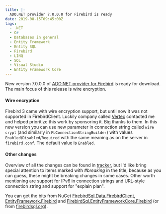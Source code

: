 ```yaml
---
title: |-
  ADO.NET provider 7.0.0.0 for Firebird is ready
date: 2019-08-15T09:45:00Z
tags:
  - .NET
  - C#
  - Databases in general
  - Entity Framework
  - Entity SQL
  - Firebird
  - LINQ
  - SQL
  - Visual Studio
  - Entity Framework Core
---
```

New version 7.0.0.0 of [ADO.NET provider for Firebird][1] is ready for download. The main focus of this release is wire encryption.

<!-- excerpt -->

#### Wire encryption

Firebird 3 came with wire encryption support, but until now it was not supported in FirebirdClient. Luckily company called [Vertec][6] contacted me and helped prioritize this work by sponsoring it. Big thanks to them. In this new version you can use new parameter in connection string called `wire crypt` (and similarly in `FbConnectionStringBuilder`) with values `Enabled`/`Disabled`/`Required` with the same meaning as on the server in `firebird.conf`. The default value is `Enabled`.

#### Other changes

Overview of all the changes can be found in [tracker][5], but I'd like bring special attention to items marked with _#breaking_ in the title, because as you can guess, these might be breaking changes in some cases. Other worth mentioning are support for IPv6 in connection strings and URL-style connection string and support for "explain plan".

You can get the bits from NuGet [FirebirdSql.Data.FirebirdClient][2], [EntityFramework.Firebird][3] and [FirebirdSql.EntityFrameworkCore.Firebird][4] (or from [firebirdsql.org][1]).

[1]: http://www.firebirdsql.org/en/net-provider/
[2]: http://www.nuget.org/packages/FirebirdSql.Data.FirebirdClient/
[3]: http://www.nuget.org/packages/EntityFramework.Firebird/
[4]: http://www.nuget.org/packages/FirebirdSql.EntityFrameworkCore.Firebird/
[5]: http://tracker.firebirdsql.org/browse/DNET/fixforversion/10912
[6]: https://www.vertec.com/